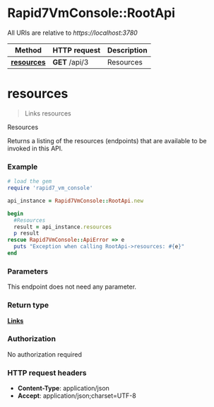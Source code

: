 # Rapid7VmConsole::RootApi

All URIs are relative to *https://localhost:3780*

Method | HTTP request | Description
------------- | ------------- | -------------
[**resources**](RootApi.md#resources) | **GET** /api/3 | Resources


# **resources**
> Links resources

Resources

Returns a listing of the resources (endpoints) that are available to be invoked in this API.

### Example
```ruby
# load the gem
require 'rapid7_vm_console'

api_instance = Rapid7VmConsole::RootApi.new

begin
  #Resources
  result = api_instance.resources
  p result
rescue Rapid7VmConsole::ApiError => e
  puts "Exception when calling RootApi->resources: #{e}"
end
```

### Parameters
This endpoint does not need any parameter.

### Return type

[**Links**](Links.md)

### Authorization

No authorization required

### HTTP request headers

 - **Content-Type**: application/json
 - **Accept**: application/json;charset=UTF-8



